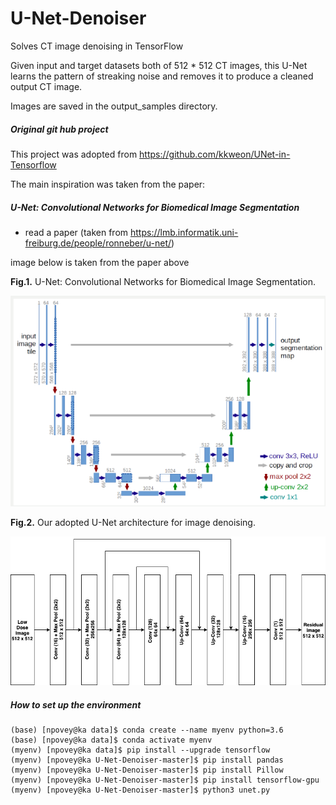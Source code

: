 # U-Net-Denoiser
Solves CT image denoising in TensorFlow

Given input and target datasets both of 512 * 512 CT images, this U-Net learns the pattern of streaking noise and removes it to produce a cleaned output CT image.

Images are saved in the output_samples directory.

##### Original git hub project

This project was adopted from https://github.com/kkweon/UNet-in-Tensorflow

The main inspiration was taken from the paper: 

##### U-Net: Convolutional Networks for Biomedical Image Segmentation

- read a paper (taken from <https://lmb.informatik.uni-freiburg.de/people/ronneber/u-net/>)



image below is taken from the paper above

**Fig.1.**  U-Net: Convolutional Networks for Biomedical Image Segmentation.



![UNET](/diagrams/UNET.png)



**Fig.2.** Our adopted U-Net architecture for image denoising. 



![unet.io](/diagrams/unet.io.png)



##### How to set up the environment

```{python}
(base) [npovey@ka data]$ conda create --name myenv python=3.6
(base) [npovey@ka data]$ conda activate myenv
(myenv) [npovey@ka data]$ pip install --upgrade tensorflow
(myenv) [npovey@ka U-Net-Denoiser-master]$ pip install pandas
(myenv) [npovey@ka U-Net-Denoiser-master]$ pip install Pillow
(myenv) [npovey@ka U-Net-Denoiser-master]$ pip install tensorflow-gpu
(myenv) [npovey@ka U-Net-Denoiser-master]$ python3 unet.py

```

